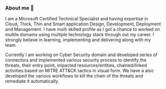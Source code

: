 ### About me 👋
I am a Microsoft Certified Technical Specialist and having expertise in Cloud, Thick, Thin and Smart application Design, Development, Deployment and Management. I have multi skilled profile as I got a chance to worked on multile domains using multiple technology stack through out my career. I strongly believe in learning, implementing and delivering  along with my team.

Currently I am working on Cyber Security domain and developed series of connectors and implemented various security process to identify the threats, their entry point, impacted resources/entities, chained/linked activities based on MITRE ATT&CK tactics in visual form. We have a also developed the various workflows to kill the chain of the threats and remediate it automatically.

<!--
**amalay/amalay** is a ✨ _special_ ✨ repository because its `README.md` (this file) appears on your GitHub profile.

Here are some ideas to get you started:

- 🔭 I’m currently working on ...
- 🌱 I’m currently learning ...
- 👯 I’m looking to collaborate on ...
- 🤔 I’m looking for help with ...
- 💬 Ask me about ...
- 📫 How to reach me: ...
- 😄 Pronouns: ...
- ⚡ Fun fact: ...
-->
